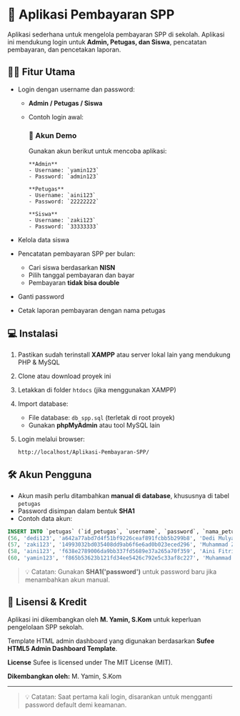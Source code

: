 # 🏫 Aplikasi Pembayaran SPP

Aplikasi sederhana untuk mengelola pembayaran SPP di sekolah. Aplikasi ini mendukung login untuk **Admin, Petugas, dan Siswa**, pencatatan pembayaran, dan pencetakan laporan.

## 🧑‍💼 Fitur Utama

* Login dengan username dan password:

  * **Admin / Petugas / Siswa**
  * Contoh login awal:

    ### 🔑 Akun Demo

    Gunakan akun berikut untuk mencoba aplikasi:
    
        **Admin**
        - Username: `yamin123`  
        - Password: `admin123`
        
        **Petugas**
        - Username: `aini123`  
        - Password: `22222222`
        
        **Siswa**
        - Username: `zaki123`  
        - Password: `33333333`
* Kelola data siswa
* Pencatatan pembayaran SPP per bulan:

  * Cari siswa berdasarkan **NISN**
  * Pilih tanggal pembayaran dan bayar
  * Pembayaran **tidak bisa double**
* Ganti password
* Cetak laporan pembayaran dengan nama petugas

## 💻 Instalasi

1. Pastikan sudah terinstall **XAMPP** atau server lokal lain yang mendukung PHP & MySQL
2. Clone atau download proyek ini
3. Letakkan di folder `htdocs` (jika menggunakan XAMPP)
4. Import database:

   * File database: `db_spp.sql` (terletak di root proyek)
   * Gunakan **phpMyAdmin** atau tool MySQL lain
5. Login melalui browser:

   ```
   http://localhost/Aplikasi-Pembayaran-SPP/
   ```

## 🛠️ Akun Pengguna

* Akun masih perlu ditambahkan **manual di database**, khususnya di tabel `petugas`
* Password disimpan dalam bentuk **SHA1**
* Contoh data akun:

```sql
INSERT INTO `petugas` (`id_petugas`, `username`, `password`, `nama_petugas`, `level`, `photo`) VALUES
(56, 'dedi123', 'a642a77abd7d4f51bf9226ceaf891fcbb5b299b8', 'Dedi Mulyadi', 'admin', 'default.png'),
(57, 'zaki123', '14993032bd035408dd9ab6f6e6ad0b023eced296', 'Muhammad Zaki', 'siswa', 'default.png'),
(58, 'aini123', 'f638e2789006da9bb337fd5689e37a265a70f359', 'Aini Fitriana', 'petugas', 'default.png'),
(60, 'yamin123', 'f865b53623b121fd34ee5426c792e5c33af8c227', 'Muhammad Yamin', 'admin', 'default.png');
```

> 💡 Catatan: Gunakan **SHA1('password')** untuk password baru jika menambahkan akun manual.

## 📝 Lisensi & Kredit

Aplikasi ini dikembangkan oleh **M. Yamin, S.Kom** untuk keperluan pengelolaan SPP sekolah.

Template HTML admin dashboard yang digunakan berdasarkan **Sufee HTML5 Admin Dashboard Template**.

**License**
Sufee is licensed under The MIT License (MIT).

**Dikembangkan oleh:** M. Yamin, S.Kom

---

> 💡 Catatan: Saat pertama kali login, disarankan untuk mengganti password default demi keamanan.
